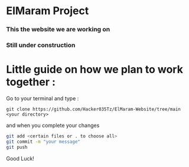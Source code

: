 # ElMaram Project

### This the website we are working on
### Still under construction

# Little guide on how we plan to work together :
Go to your terminal and type :

`git clone https://github.com/Hacker035Tz/ElMaram-Website/tree/main <your directory>`

and when you complete your changes

```bash
git add <certain files or . to choose all>
git commit -m "your message"
git push
```

Good Luck!
